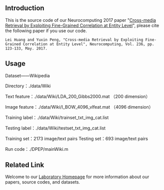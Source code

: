 ## Introduction
This is the source code of our Neurocomputing 2017 paper "[Cross-media Retrieval by Exploiting Fine-Grained Correlation at Entity Level](http://59.108.48.34/tiki/download_paper.php?fileId=344)", please cite the following paper if you use our code.

    Lei Huang and Yuxin Peng, "Cross-media Retrieval by Exploiting Fine-Grained Correlation at Entity Level", Neurocomputing, Vol. 236, pp. 123-133, May. 2017.


## Usage

Dataset——Wikipedia

Directory：./data/Wiki

Text feature：./data/Wiki/LDA_200_Gibbs2000.mat （200 dimension）

Image feature：./data/Wiki/I_BOW_4096_vlfeat.mat （4096 dimension）

Training label：./data/Wiki/trainset_txt_img_cat.list

Testing label：./data/Wiki/testset_txt_img_cat.list

Training set：2173 image/text pairs
Testing set：693 image/text pairs


Run code：./DPEP/mainWiki.m

## Related Link
Welcome to our [Laboratory Homepage](http://www.icst.pku.edu.cn/mipl) for more information about our papers, source codes, and datasets.
